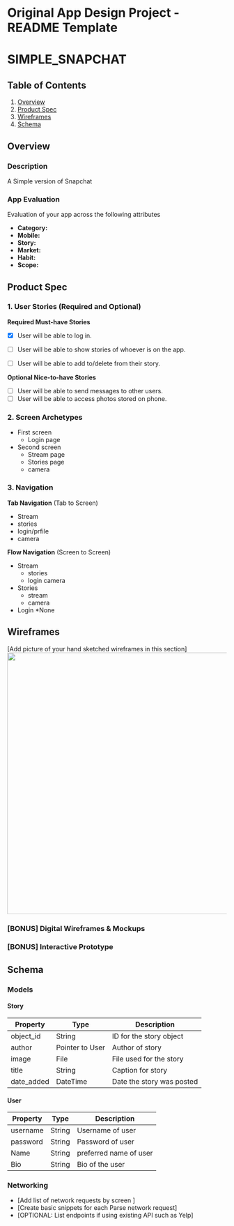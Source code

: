 Original App Design Project - README Template
===

# SIMPLE_SNAPCHAT

## Table of Contents
1. [Overview](#Overview)
1. [Product Spec](#Product-Spec)
1. [Wireframes](#Wireframes)
2. [Schema](#Schema)

## Overview
### Description
A Simple version of Snapchat

### App Evaluation
Evaluation of your app across the following attributes
- **Category:**
- **Mobile:**
- **Story:**
- **Market:**
- **Habit:**
- **Scope:**

## Product Spec

### 1. User Stories (Required and Optional)

**Required Must-have Stories**

- [x] User will be able to log in.
- [ ] User will be able to show stories of whoever is on the app.
- [ ] User will be able to add to/delete from their story.


**Optional Nice-to-have Stories**

- [ ] User will be able to send messages to other users.
- [ ] User will be able to access photos stored on phone.

### 2. Screen Archetypes

* First screen
   * Login page
* Second screen
   * Stream page
   * Stories page
   * camera 

### 3. Navigation

**Tab Navigation** (Tab to Screen)

* Stream
* stories
* login/prfile
* camera

**Flow Navigation** (Screen to Screen)

* Stream
   * stories
   * login camera
* Stories
   * stream
   * camera
* Login
    *None

## Wireframes
[Add picture of your hand sketched wireframes in this section]
<img src="YOUR_WIREFRAME_IMAGE_URL" width=600>

### [BONUS] Digital Wireframes & Mockups

### [BONUS] Interactive Prototype

## Schema 
### Models
#### Story
|Property |Type |Description  |
|--------|----|-----------|
|object_id  |String |ID for the story object  |
|author|Pointer to User |Author of story  |
|image |File |File used for the story |
|title |String |Caption for story |
|date_added |DateTime |Date the story was posted |

#### User
|Property |Type |Description  |
|--------|----|-----------|
|username |String |Username of user  |
|password |String |Password of user  |
|Name |String |preferred name of user |
|Bio |String |Bio of the user |

### Networking
- [Add list of network requests by screen ]
- [Create basic snippets for each Parse network request]
- [OPTIONAL: List endpoints if using existing API such as Yelp]

